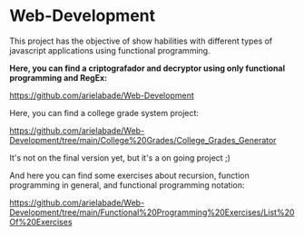 # Web-Development

This project has the objective of show habilities with different types of javascript applications using functional programming.

**Here, you can find a criptografador and decryptor using only functional programming and RegEx:**

https://github.com/arielabade/Web-Development

Here, you can find a college grade system project:

https://github.com/arielabade/Web-Development/tree/main/College%20Grades/College_Grades_Generator

It's not on the final version yet, but it's a on going project ;)

And here you can find some exercises about recursion, function programming in general, and functional programming notation:

https://github.com/arielabade/Web-Development/tree/main/Functional%20Programming%20Exercises/List%20Of%20Exercises




